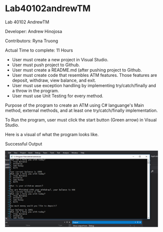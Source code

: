 # Lab40102andrewTM

Lab 40102 AndrewTM

Developer: Andrew Hinojosa

Contributors: Ryna Truong


Actual Time to complete: 11 Hours

* User must create a new project in Visual Studio. 
* User must push project to Github.
* User must create a README.md (after pushing project to Github.
* User must create code that resembles ATM features. Those features are deposit, withdraw, view balance, and exit.
* User must use exception handling by implementing try/catch/finally and a throw in the program.
* User must use Unit Testing for every method.

Purpose of the program to create an ATM using C# languange's Main method, external methods, and at least one try/catch/finally implementation.

To Run the program, user must click the start button (Green arrow) in Visual Studio.

Here is a visual of what the program looks like.

Successful Output

![Lab40102](https://github.com/drewsview34/Lab40102unitTestsDocumentation/blob/master/andrewTM.PNG)
